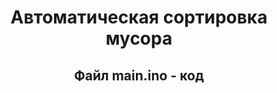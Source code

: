 <h1 align="center">Автоматическая сортировка мусора</h1>

<h2 align="center">Файл main.ino - код</h2>
